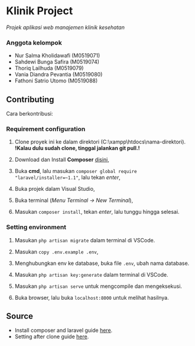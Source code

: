 # Klinik Project

_Projek aplikasi web manajemen klinik kesehatan_

### Anggota kelompok
* Nur Salma Kholidawafi (M0519071)
* Sahdewi Bunga Safira (M0519074)
* Thoriq Lailhuda (M0519079)
* Vania Diandra Pevantia (M0519080)
* Fathoni Satrio Utomo (M0519088)

## Contributing
Cara berkontribusi:

### Requirement configuration

1. Clone proyek ini ke dalam direktori (C:\xampp\htdocs\nama-direktori). 
__!Kalau dulu sudah clone, tinggal jalankan git pull.!__

1. Download dan Install __Composer__ [disini](https://getcomposer.org/Composer-Setup.exe),

1. Buka __cmd__, lalu masukan `composer global require "laravel/installer=~1.1"`, lalu tekan _enter_,

1. Buka projek dalam Visual Studio, 

1. Buka terminal (_Menu Terminal -> New Terminal_), 

1. Masukan `composer install`, tekan _enter_, lalu tunggu hingga selesai.


### Setting environment

1. Masukan `php artisan migrate` dalam terminal di VSCode.

1. Masukan `copy .env.example .env`,

1. Menghubungkan env ke database, buka file `.env`, ubah nama database.

1. Masukan `php artisan key:generate` dalam terminal di VSCode.

1. Masukan `php artisan serve` untuk mengcompile dan mengeksekusi.

1. Buka browser, lalu buka `localhost:8000` untuk melihat hasilnya.


## Source
* Install composer and laravel guide [here](https://laravel.com/docs/4.2).
* Setting after clone guide [here](https://stackoverflow.com/questions/38602321/cloning-laravel-project-from-github).